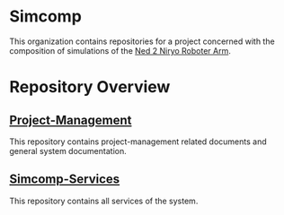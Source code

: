 # Simcomp 
This organization contains repositories for a project concerned with the composition of simulations of the [Ned 2 Niryo Roboter Arm](https://niryo.com/products-cobots/robot-ned-2/).

# Repository Overview

## [Project-Management](https://github.com/jku-swe-simcomp/project-management)
This repository contains project-management related documents and general system documentation.

## [Simcomp-Services](https://github.com/jku-swe-simcomp/.github/edit/main/simcomp-services)
This repository contains all services of the system.
